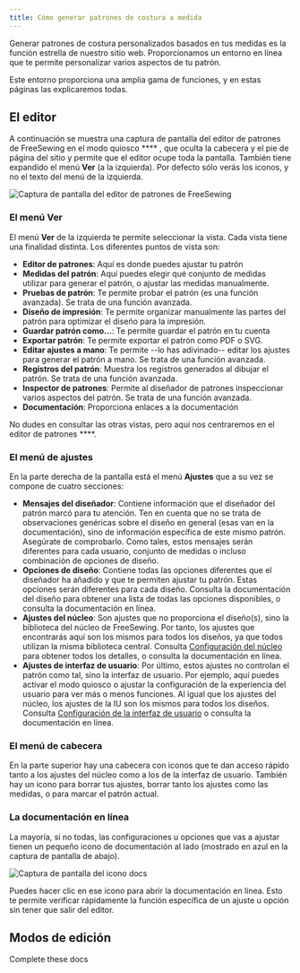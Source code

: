 ```yaml
---
title: Cómo generar patrones de costura a medida
---
```


Generar patrones de costura personalizados basados en tus medidas es la función estrella de nuestro sitio web. Proporcionamos un entorno en línea que te permite personalizar varios aspectos de tu patrón.

Este entorno proporciona una amplia gama de funciones, y en estas páginas las explicaremos todas.

<ControlTip />

## El editor

A continuación se muestra una captura de pantalla del editor de patrones de FreeSewing en el modo quiosco **** , que oculta la cabecera y el pie de página del sitio y permite que el editor ocupe toda la pantalla. También tiene expandido el menú **Ver** (a la izquierda). Por defecto sólo verás los iconos, y no el texto del menú de la izquierda.

![Captura de pantalla del editor de patrones de FreeSewing](editor.png "Captura de pantalla del editor de patrones de Freesewing")

### El menú Ver

El menú **Ver** de la izquierda te permite seleccionar la vista. Cada vista tiene una finalidad distinta. Los diferentes puntos de vista son:

- **Editor de patrones**: Aquí es donde puedes ajustar tu patrón
- **Medidas del patrón**: Aquí puedes elegir qué conjunto de medidas utilizar para generar el patrón, o ajustar las medidas manualmente.
- **Pruebas de patrón**: Te permite probar el patrón (es una función avanzada). Se trata de una función avanzada.
- **Diseño de impresión**: Te permite organizar manualmente las partes del patrón para optimizar el diseño para la impresión.
- **Guardar patrón como...**: Te permite guardar el patrón en tu cuenta
- **Exportar patrón**: Te permite exportar el patrón como PDF o SVG.
- **Editar ajustes a mano**: Te permite --lo has adivinado-- editar los ajustes para generar el patrón a mano. Se trata de una función avanzada.
- **Registros del patrón**: Muestra los registros generados al dibujar el patrón. Se trata de una función avanzada.
- **Inspector de patrones**: Permite al diseñador de patrones inspeccionar varios aspectos del patrón. Se trata de una función avanzada.
- **Documentación**: Proporciona enlaces a la documentación

No dudes en consultar las otras vistas, pero aquí nos centraremos en el editor de patrones ****.

### El menú de ajustes

En la parte derecha de la pantalla está el menú **Ajustes** que a su vez se compone de cuatro secciones:

- **Mensajes del diseñador**: Contiene información que el diseñador del patrón marcó para tu atención. Ten en cuenta que no se trata de observaciones genéricas sobre el diseño en general (esas van en la documentación), sino de información específica de este mismo patrón. Asegúrate de comprobarlo. Como tales, estos mensajes serán diferentes para cada usuario, conjunto de medidas o incluso combinación de opciones de diseño.
- **Opciones de diseño**: Contiene todas las opciones diferentes que el diseñador ha añadido y que te permiten ajustar tu patrón. Estas opciones serán diferentes para cada diseño. Consulta la documentación del diseño para obtener una lista de todas las opciones disponibles, o consulta la documentación en línea.
- **Ajustes del núcleo**: Son ajustes que no proporciona el diseño(s), sino la biblioteca del núcleo de FreeSewing. Por tanto, los ajustes que encontrarás aquí son los mismos para todos los diseños, ya que todos utilizan la misma biblioteca central. Consulta [Configuración del núcleo](/docs/about/site/draft/core-settings) para obtener todos los detalles, o consulta la documentación en línea.
- **Ajustes de interfaz de usuario**: Por último, estos ajustes no controlan el patrón como tal, sino la interfaz de usuario. Por ejemplo, aquí puedes activar el modo quiosco o ajustar la configuración de la experiencia del usuario para ver más o menos funciones. Al igual que los ajustes del núcleo, los ajustes de la IU son los mismos para todos los diseños. Consulta [Configuración de la interfaz de usuario](/docs/about/site/draft/ui-settings) o consulta la documentación en línea.

### El menú de cabecera

En la parte superior hay una cabecera con iconos que te dan acceso rápido tanto a los ajustes del núcleo como a los de la interfaz de usuario. También hay un icono para borrar tus ajustes, borrar tanto los ajustes como las medidas, o para marcar el patrón actual.

### La documentación en línea

La mayoría, si no todas, las configuraciones u opciones que vas a ajustar tienen un pequeño icono de documentación al lado (mostrado en azul en la captura de pantalla de abajo).

![Captura de pantalla del icono docs](docs.png)

Puedes hacer clic en ese icono para abrir la documentación en línea. Esto te permite verificar rápidamente la función específica de un ajuste u opción sin tener que salir del editor.

## Modos de edición

<Fixme>Complete these docs</Fixme>
